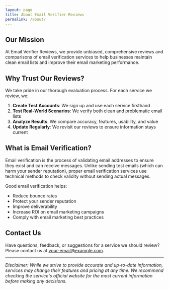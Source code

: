 ```yaml
---
layout: page
title: About Email Verifier Reviews
permalink: /about/
---
```


## Our Mission

At Email Verifier Reviews, we provide unbiased, comprehensive reviews and comparisons of email verification services to help businesses maintain clean email lists and improve their email marketing performance.

## Why Trust Our Reviews?

We take pride in our thorough evaluation process. For each service we review, we:

1. **Create Test Accounts**: We sign up and use each service firsthand
2. **Test Real-World Scenarios**: We verify both clean and problematic email lists 
3. **Analyze Results**: We compare accuracy, features, usability, and value
4. **Update Regularly**: We revisit our reviews to ensure information stays current

## What is Email Verification?

Email verification is the process of validating email addresses to ensure they exist and can receive messages. Unlike sending test emails (which can harm your sender reputation), proper email verification services use technical methods to check validity without sending actual messages.

Good email verification helps:

- Reduce bounce rates
- Protect your sender reputation
- Improve deliverability
- Increase ROI on email marketing campaigns
- Comply with email marketing best practices

## Contact Us

Have questions, feedback, or suggestions for a service we should review? 
Please contact us at [your-email@example.com](mailto:your-email@example.com).

---

*Disclaimer: While we strive to provide accurate and up-to-date information, services may change their features and pricing at any time. We recommend checking the service's official website for the most current information before making any decisions.*
